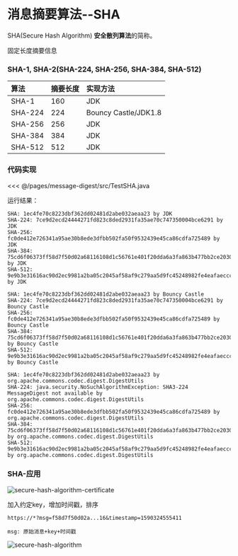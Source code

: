 # 消息摘要算法--SHA

SHA(Secure Hash Algorithm) **安全散列算法**的简称。

固定长度摘要信息

### SHA-1, SHA-2(SHA-224, SHA-256, SHA-384, SHA-512)

|算法|摘要长度|实现方法|
|:--|:--|:--|
|SHA-1|160|JDK|
|SHA-224|224|Bouncy Castle/JDK1.8|
|SHA-256|256|JDK|
|SHA-384|384|JDK|
|SHA-512|512|JDK|

### 代码实现

<<< @/pages/message-digest/src/TestSHA.java

运行结果：

```
SHA: 1ec4fe70c8223dbf362dd02481d2abe032aeaa23 by JDK
SHA-224: 7ce9d2ecd24444271fd823c8ded2931fa35ae70c747350004bce6291 by JDK
SHA-256: fc0de412e726341a95ae30b8ede3dfbb502fa50f9532439e45ca86cdfa725489 by JDK
SHA-384: 75cd6f06373ff58d7f50d02a68116108d1c56761e401f20dda6a3fa863b477bb2ce2030d8c760bf9da228d4623262273 by JDK
SHA-512: 9e9b3e31616ac90d2ec9981a2ba05c2045af58af9c279aa5d9fc45248982fe4eafaeccc12270310c2819b5b8b7541f5d9ba884bfac1b3c3fdfe8c42adb283643 by JDK

SHA: 1ec4fe70c8223dbf362dd02481d2abe032aeaa23 by Bouncy Castle
SHA-224: 7ce9d2ecd24444271fd823c8ded2931fa35ae70c747350004bce6291 by Bouncy Castle
SHA-256: fc0de412e726341a95ae30b8ede3dfbb502fa50f9532439e45ca86cdfa725489 by Bouncy Castle
SHA-384: 75cd6f06373ff58d7f50d02a68116108d1c56761e401f20dda6a3fa863b477bb2ce2030d8c760bf9da228d4623262273 by Bouncy Castle
SHA-512: 9e9b3e31616ac90d2ec9981a2ba05c2045af58af9c279aa5d9fc45248982fe4eafaeccc12270310c2819b5b8b7541f5d9ba884bfac1b3c3fdfe8c42adb283643 by Bouncy Castle

SHA: 1ec4fe70c8223dbf362dd02481d2abe032aeaa23 by org.apache.commons.codec.digest.DigestUtils
SHA-224: java.security.NoSuchAlgorithmException: SHA3-224 MessageDigest not available by org.apache.commons.codec.digest.DigestUtils
SHA-256: fc0de412e726341a95ae30b8ede3dfbb502fa50f9532439e45ca86cdfa725489 by org.apache.commons.codec.digest.DigestUtils
SHA-384: 75cd6f06373ff58d7f50d02a68116108d1c56761e401f20dda6a3fa863b477bb2ce2030d8c760bf9da228d4623262273 by org.apache.commons.codec.digest.DigestUtils
SHA-512: 9e9b3e31616ac90d2ec9981a2ba05c2045af58af9c279aa5d9fc45248982fe4eafaeccc12270310c2819b5b8b7541f5d9ba884bfac1b3c3fdfe8c42adb283643 by org.apache.commons.codec.digest.DigestUtils
```

### SHA-应用

![secure-hash-algorithm-certificate](/img/secure-hash-algorithm-certificate.png)

加入约定key，增加时间戳，排序

```
https://*?msg=f58d7f50d02a...16&timestamp=1590324555411
```

```
msg: 原始消息+key+时间戳
```

![secure-hash-algorithm](/img/secure-hash-algorithm.png)
